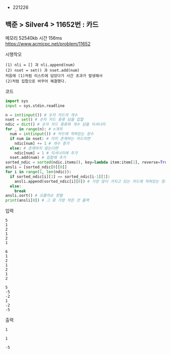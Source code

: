 - 221226
## 백준 > Silver4 > 11652번 : 카드
메모리 52540kb 시간 156ms  
https://www.acmicpc.net/problem/11652  

시행착오
```
(1) nli = [] 과 nli.append(num)  
(2) nset = set() 과 nset.add(num)  
처음에 (1)처럼 리스트에 담았다가 시간 초과가 발생해서  
(2)처럼 집합으로 바꾸어 해결했다.
```

코드
```python
import sys
input = sys.stdin.readline

n = int(input()) # 숫자 카드의 개수
nset = set() # 숫자 카드 종류 담을 집합
ndic = dict() # 숫자 카드 종류와 개수 담을 딕셔너리
for _ in range(n): # n개의
  num = int(input()) # 카드에 적혀있는 정수
  if num in nset: # 이미 존재하는 카드라면
    ndic[num] += 1 # 개수 증가
  else: # 존재하지 않는다면
    ndic[num] = 1 # 딕셔너리에 추가
  nset.add(num) # 집합에 추가
sorted_ndic = sorted(ndic.items(), key=lambda item:item[1], reverse=True) # 개수 내림차순으로 정렬
ansli = [sorted_ndic[0][0]]
for i in range(1, len(ndic)):
  if sorted_ndic[i][1] == sorted_ndic[i-1][1]:
    ansli.append(sorted_ndic[i][0]) # 가장 많이 가지고 있는 카드에 적혀있는 정수 리스트
  else:
    break
ansli.sort() # 오름차순 정렬
print(ansli[0]) # 그 중 가장 작은 것 출력
```

입력
```
5
1
2
1
2
1

6
1
2
1
2
1
2

5
-5
-2
1
-2
-5
```

출력
```
1

1

-5
```